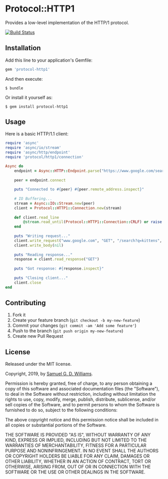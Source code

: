 # Protocol::HTTP1

Provides a low-level implementation of the HTTP/1 protocol.

[![Build Status](https://travis-ci.com/socketry/protocol-http1.svg?branch=master)](https://travis-ci.com/socketry/protocol-http1)

## Installation

Add this line to your application's Gemfile:

```ruby
gem 'protocol-http1'
```

And then execute:

	$ bundle

Or install it yourself as:

	$ gem install protocol-http1

## Usage

Here is a basic HTTP/1.1 client:

```ruby
require 'async'
require 'async/io/stream'
require 'async/http/endpoint'
require 'protocol/http1/connection'

Async do
	endpoint = Async::HTTP::Endpoint.parse("https://www.google.com/search?q=kittens", alpn_protocols: ["http/1.1"])
	
	peer = endpoint.connect
	
	puts "Connected to #{peer} #{peer.remote_address.inspect}"
	
	# IO Buffering...
	stream = Async::IO::Stream.new(peer)
	client = Protocol::HTTP1::Connection.new(stream)
	
	def client.read_line
		@stream.read_until(Protocol::HTTP1::Connection::CRLF) or raise EOFError
	end
	
	puts "Writing request..."
	client.write_request("www.google.com", "GET", "/search?q=kittens", "HTTP/1.1", [["Accept", "*/*"]])
	client.write_body(nil)
	
	puts "Reading response..."
	response = client.read_response("GET")
	
	puts "Got response: #{response.inspect}"
	
	puts "Closing client..."
	client.close
end
```

## Contributing

1. Fork it
2. Create your feature branch (`git checkout -b my-new-feature`)
3. Commit your changes (`git commit -am 'Add some feature'`)
4. Push to the branch (`git push origin my-new-feature`)
5. Create new Pull Request

## License

Released under the MIT license.

Copyright, 2019, by [Samuel G. D. Williams](http://www.codeotaku.com/samuel-williams).  

Permission is hereby granted, free of charge, to any person obtaining a copy
of this software and associated documentation files (the "Software"), to deal
in the Software without restriction, including without limitation the rights
to use, copy, modify, merge, publish, distribute, sublicense, and/or sell
copies of the Software, and to permit persons to whom the Software is
furnished to do so, subject to the following conditions:

The above copyright notice and this permission notice shall be included in
all copies or substantial portions of the Software.

THE SOFTWARE IS PROVIDED "AS IS", WITHOUT WARRANTY OF ANY KIND, EXPRESS OR
IMPLIED, INCLUDING BUT NOT LIMITED TO THE WARRANTIES OF MERCHANTABILITY,
FITNESS FOR A PARTICULAR PURPOSE AND NONINFRINGEMENT. IN NO EVENT SHALL THE
AUTHORS OR COPYRIGHT HOLDERS BE LIABLE FOR ANY CLAIM, DAMAGES OR OTHER
LIABILITY, WHETHER IN AN ACTION OF CONTRACT, TORT OR OTHERWISE, ARISING FROM,
OUT OF OR IN CONNECTION WITH THE SOFTWARE OR THE USE OR OTHER DEALINGS IN
THE SOFTWARE.
